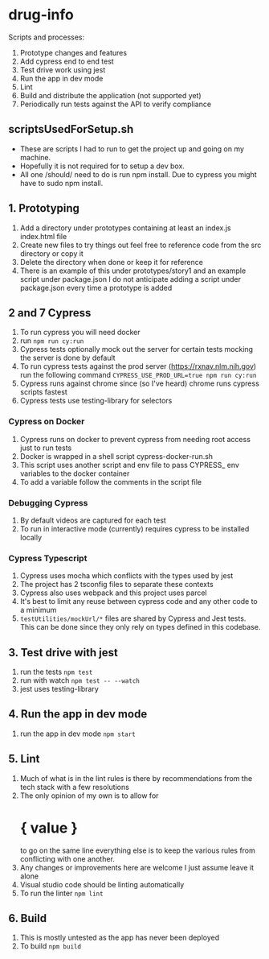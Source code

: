 # drug-info
Scripts and processes:
1. Prototype changes and features
2. Add cypress end to end test
3. Test drive work using jest
4. Run the app in dev mode
5. Lint 
6. Build and distribute the application (not supported yet)
7. Periodically run tests against the API to verify compliance

## scriptsUsedForSetup.sh
* These are scripts I had to run to get the project up and going on my machine.  
* Hopefully it is not required for to setup a dev box.  
* All one /should/ need to do is run npm install.  Due to cypress you might have to sudo npm install.

## 1. Prototyping
1. Add a directory under prototypes containing at least an index.js index.html file
2. Create new files to try things out feel free to reference code from the src directory or copy it
3. Delete the directory when done or keep it for reference
4. There is an example of this under prototypes/story1 and an example script under package.json I do not anticipate adding a script under package.json every time a prototype is added

## 2 and 7 Cypress
1. To run cypress you will need docker
2. run ```npm run cy:run```
3. Cypress tests optionally mock out the server for certain tests mocking the server is done by default
4. To run cypress tests against the prod server (https://rxnav.nlm.nih.gov) run the following command ```CYPRESS_USE_PROD_URL=true npm run cy:run```
5. Cypress runs against chrome since (so I've heard) chrome runs cypress scripts fastest 
6. Cypress tests use testing-library for selectors

### Cypress on Docker
1. Cypress runs on docker to prevent cypress from needing root access just to run tests
2. Docker is wrapped in a shell script cypress-docker-run.sh 
3. This script uses another script and env file to pass CYPRESS_ env variables to the docker container
4. To add a variable follow the comments in the script file

### Debugging Cypress
1. By default videos are captured for each test
2. To run in interactive mode (currently) requires cypress to be installed locally

### Cypress Typescript
1. Cypress uses mocha which conflicts with the types used by jest
2. The project has 2 tsconfig files to separate these contexts
3. Cypress also uses webpack and this project uses parcel
4. It's best to limit any reuse between cypress code and any other code to a minimum
5. ```testUtilities/mockUrl/*``` files are shared by Cypress and Jest tests.  This can be done since they only rely on types defined in this codebase.

## 3. Test drive with jest
1. run the tests ```npm test```
2. run with watch ```npm test -- --watch```
3. jest uses testing-library

## 4. Run the app in dev mode
1. run the app in dev mode ```npm start```


## 5. Lint
1. Much of what is in the lint rules is there by recommendations from the tech stack with a few resolutions
2. The only opinion of my own is to allow for <h1>{ value }</h1> to go on the same line everything else is to keep the various rules from conflicting with one another.
3. Any changes or improvements here are welcome I just assume leave it alone
4. Visual studio code should be linting automatically
5. To run the linter ```npm lint```

## 6. Build
1. This is mostly untested as the app has never been deployed
2. To build ```npm build```
